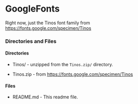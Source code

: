 # GoogleFonts

Right now, just the Tinos font family from https://fonts.google.com/specimen/Tinos

### Directories and Files

#### Directories

- Tinos/ - unzipped from the `Tinos.zip/` directory.

- Tinos.zip - from https://fonts.google.com/specimen/Tinos

#### Files

- README.md - This readme file.

